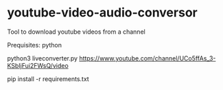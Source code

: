 # youtube-video-audio-conversor
Tool to download youtube videos from a channel


Prequisites:
python

python3 liveconverter.py https://www.youtube.com/channel/UCo5ffAs_3-KSbIjFui2FWsQ/video

pip install -r requirements.txt